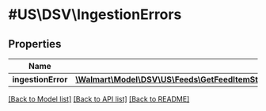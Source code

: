 # #US\DSV\IngestionErrors

## Properties

Name | Type | Description | Notes
------------ | ------------- | ------------- | -------------
**ingestionError** | [**\Walmart\Model\DSV\US\Feeds\GetFeedItemStatus200ResponseIngestionErrorsIngestionErrorInner[]**](GetFeedItemStatus200ResponseIngestionErrorsIngestionErrorInner.md) |  | [optional]


[[Back to Model list]](../) [[Back to API list]](../../Api/US/DSV) [[Back to README]](../../README.md)
